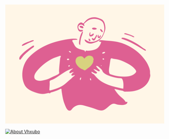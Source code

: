 [![](./images/LovingDoodle.png)](https://opendoodles.com/)

[![About Vhxubo](
https://github-readme-stats.vercel.app/api?username=vhxubo&count_private=true&hide=issues&title_color=de6092&text_color=d8d27f&bg_color=fff6e7&hide_border=true)](https://github.com/vhxubo)
